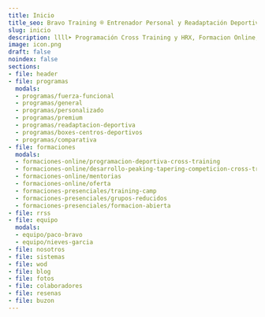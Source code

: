 ```yaml
---
title: Inicio
title_seo: Bravo Training ® Entrenador Personal y Readaptación Deportiva
slug: inicio
description: llll➤ Programación Cross Training y HRX, Formacion Online, Readaptación Deportiva y PT ✅ Te ayudamos a comprender y mejorar tu rendimiento deportivo.
image: icon.png
draft: false
noindex: false
sections:
- file: header
- file: programas
  modals:
  - programas/fuerza-funcional
  - programas/general
  - programas/personalizado
  - programas/premium
  - programas/readaptacion-deportiva
  - programas/boxes-centros-deportivos
  - programas/comparativa
- file: formaciones
  modals:
  - formaciones-online/programacion-deportiva-cross-training
  - formaciones-online/desarrollo-peaking-tapering-competicion-cross-training
  - formaciones-online/mentorias
  - formaciones-online/oferta
  - formaciones-presenciales/training-camp
  - formaciones-presenciales/grupos-reducidos
  - formaciones-presenciales/formacion-abierta
- file: rrss
- file: equipo
  modals:
  - equipo/paco-bravo
  - equipo/nieves-garcia
- file: nosotros
- file: sistemas
- file: wod
- file: blog
- file: fotos
- file: colaboradores
- file: resenas
- file: buzon
---
```

